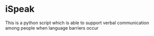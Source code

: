 # iSpeak
This is a python script which is able to support verbal communication among people when language barriers occur
